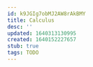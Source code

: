 ```yaml
---
id: k9JGIg7obMJ2AW8rAkBMY
title: Calculus
desc: ''
updated: 1640313130995
created: 1640152227657
stub: true
tags: TODO
---
```



